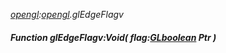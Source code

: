 _[opengl](../../modules/opengl/opengl-module.md):[opengl](../../modules/opengl/opengl-module.md).glEdgeFlagv_
##### Function glEdgeFlagv:Void( flag:[GLboolean](../../modules/opengl/opengl-glboolean.md) Ptr )
